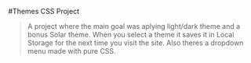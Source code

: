 #Themes CSS Project
> A project where the main goal was aplying light/dark theme and a bonus Solar theme.
> When you select a theme it saves it in Local Storage for the next time you visit the site. 
> Also theres a dropdown menu made with pure CSS.
